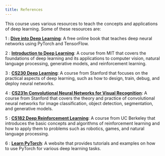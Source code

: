 ```yaml
---
title: References
---
```


This course uses various resources to teach the concepts and applications of deep learning. Some of these resources are:

1
: [**Dive into Deep Learning**](https://d2l.ai/): A free online book that teaches deep neural networks using PyTorch and TensorFlow.


2
: [**Introduction to Deep Learning**](http://introtodeeplearning.com/): A course from MIT that covers the foundations of deep learning and its applications to computer vision, natural language processing, generative models, and reinforcement learning.

3
: [**CS230 Deep Learning**](https://cs230.stanford.edu/): A course from Stanford that focuses on the practical aspects of deep learning, such as how to design, train, debug, and deploy neural networks.

4
: [**CS231n Convolutional Neural Networks for Visual Recognition**](http://cs231n.stanford.edu/): A course from Stanford that covers the theory and practice of convolutional neural networks for image classification, object detection, segmentation, and generative models.

5
: [**CS182 Deep Reinforcement Learning**](https://inst.eecs.berkeley.edu/~cs182/sp23/): A course from UC Berkeley that introduces the basic concepts and algorithms of reinforcement learning and how to apply them to problems such as robotics, games, and natural language processing.

6
: [**Learn PyTorch**](https://www.learnpytorch.io/): A website that provides tutorials and examples on how to use PyTorch for various deep learning tasks.